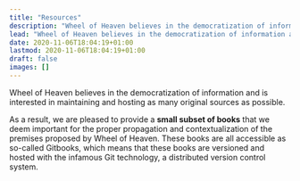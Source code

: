 ```yaml
---
title: "Resources"
description: "Wheel of Heaven believes in the democratization of information and is interested in maintaining and hosting as many original sources as possible."
lead: "Wheel of Heaven believes in the democratization of information and is interested in maintaining and hosting as many original sources as possible."
date: 2020-11-06T18:04:19+01:00
lastmod: 2020-11-06T18:04:19+01:00
draft: false
images: []
---
```


Wheel of Heaven believes in the democratization of information and is interested in maintaining and hosting as many original sources as possible.

As a result, we are pleased to provide a **small subset of books** that we deem important for the proper propagation and contextualization of the premises proposed by Wheel of Heaven. These books are all accessible as so-called Gitbooks, which means that these books are versioned and hosted with the infamous Git technology, a distributed version control system.